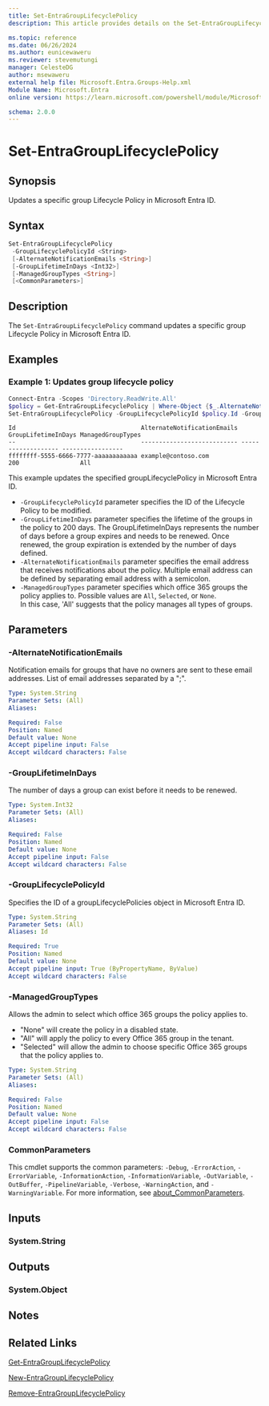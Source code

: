 ```yaml
---
title: Set-EntraGroupLifecyclePolicy
description: This article provides details on the Set-EntraGroupLifecyclePolicy command.

ms.topic: reference
ms.date: 06/26/2024
ms.author: eunicewaweru
ms.reviewer: stevemutungi
manager: CelesteDG
author: msewaweru
external help file: Microsoft.Entra.Groups-Help.xml
Module Name: Microsoft.Entra
online version: https://learn.microsoft.com/powershell/module/Microsoft.Entra/Set-EntraGroupLifecyclePolicy

schema: 2.0.0
---
```


# Set-EntraGroupLifecyclePolicy

## Synopsis

Updates a specific group Lifecycle Policy in Microsoft Entra ID.

## Syntax

```powershell
Set-EntraGroupLifecyclePolicy
 -GroupLifecyclePolicyId <String>
 [-AlternateNotificationEmails <String>]
 [-GroupLifetimeInDays <Int32>]
 [-ManagedGroupTypes <String>]
 [<CommonParameters>]
```

## Description

The `Set-EntraGroupLifecyclePolicy` command updates a specific group Lifecycle Policy in Microsoft Entra ID.

## Examples

### Example 1: Updates group lifecycle policy

```powershell
Connect-Entra -Scopes 'Directory.ReadWrite.All'
$policy = Get-EntraGroupLifecyclePolicy | Where-Object {$_.AlternateNotificationEmails -eq 'example@contoso.com'}
Set-EntraGroupLifecyclePolicy -GroupLifecyclePolicyId $policy.Id -GroupLifetimeInDays 200 -AlternateNotificationEmails 'example@contoso.com' -ManagedGroupTypes 'All'
```

```Output
Id                                   AlternateNotificationEmails GroupLifetimeInDays ManagedGroupTypes
--                                   --------------------------- ------------------- -----------------
ffffffff-5555-6666-7777-aaaaaaaaaaaa example@contoso.com                     200                 All
```

This example updates the specified groupLifecyclePolicy in Microsoft Entra ID.

- `-GroupLifecyclePolicyId` parameter specifies the ID of the Lifecycle Policy to be modified.
- `-GroupLifetimeInDays` parameter specifies the lifetime of the groups in the policy to 200 days. The GroupLifetimeInDays represents the number of days before a group expires and needs to be renewed. Once renewed, the group expiration is extended by the number of days defined.
- `-AlternateNotificationEmails` parameter specifies the email address that receives notifications about the policy. Multiple email address can be defined by separating email address with a semicolon.
- `-ManagedGroupTypes` parameter specifies which office 365 groups the policy applies to. Possible values are `All`, `Selected`, or `None`.  
In this case, 'All' suggests that the policy manages all types of groups.

## Parameters

### -AlternateNotificationEmails

Notification emails for groups that have no owners are sent to these email addresses.
List of email addresses separated by a ";".

```yaml
Type: System.String
Parameter Sets: (All)
Aliases:

Required: False
Position: Named
Default value: None
Accept pipeline input: False
Accept wildcard characters: False
```

### -GroupLifetimeInDays

The number of days a group can exist before it needs to be renewed.

```yaml
Type: System.Int32
Parameter Sets: (All)
Aliases:

Required: False
Position: Named
Default value: None
Accept pipeline input: False
Accept wildcard characters: False
```

### -GroupLifecyclePolicyId

Specifies the ID of a groupLifecyclePolicies object in Microsoft Entra ID.

```yaml
Type: System.String
Parameter Sets: (All)
Aliases: Id

Required: True
Position: Named
Default value: None
Accept pipeline input: True (ByPropertyName, ByValue)
Accept wildcard characters: False
```

### -ManagedGroupTypes

Allows the admin to select which office 365 groups the policy applies to.

- "None" will create the policy in a disabled state.
- "All" will apply the policy to every Office 365 group in the tenant.
- "Selected" will allow the admin to choose specific Office 365 groups that the policy applies to.

```yaml
Type: System.String
Parameter Sets: (All)
Aliases:

Required: False
Position: Named
Default value: None
Accept pipeline input: False
Accept wildcard characters: False
```

### CommonParameters

This cmdlet supports the common parameters: `-Debug`, `-ErrorAction`, `-ErrorVariable`, `-InformationAction`, `-InformationVariable`, `-OutVariable`, `-OutBuffer`, `-PipelineVariable`, `-Verbose`, `-WarningAction`, and `-WarningVariable`. For more information, see [about_CommonParameters](https://go.microsoft.com/fwlink/?LinkID=113216).

## Inputs

### System.String

## Outputs

### System.Object

## Notes

## Related Links

[Get-EntraGroupLifecyclePolicy](Get-EntraGroupLifecyclePolicy.md)

[New-EntraGroupLifecyclePolicy](New-EntraGroupLifecyclePolicy.md)

[Remove-EntraGroupLifecyclePolicy](Remove-EntraGroupLifecyclePolicy.md)